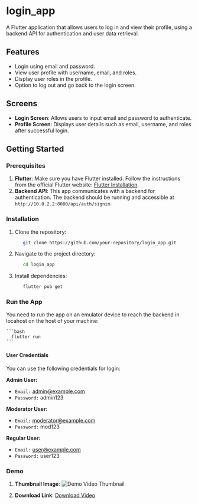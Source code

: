 # login_app

A Flutter application that allows users to log in and view their profile, using a backend API for authentication and user data retrieval.

## Features
- Login using email and password.
- View user profile with username, email, and roles.
- Display user roles in the profile.
- Option to log out and go back to the login screen.

## Screens
- **Login Screen**: Allows users to input email and password to authenticate.
- **Profile Screen**: Displays user details such as email, username, and roles after successful login.

## Getting Started

### Prerequisites
1. **Flutter**: Make sure you have Flutter installed. Follow the instructions from the official Flutter website: [Flutter Installation](https://flutter.dev/docs/get-started/install).
2. **Backend API**: This app communicates with a backend for authentication. The backend should be running and accessible at `http://10.0.2.2:8080/api/auth/signin`.

### Installation

1. Clone the repository:

   ```bash
      git clone https://github.com/your-repository/login_app.git
   ```

2. Navigate to the project directory:

    ```bash
       cd login_app
    ```

3. Install dependencies:

    ```bash
       flutter pub get
    ```
   
### Run the App

You need to run the app on an emulator device to reach the backend in locahost on the host of your machine:

    ```bash
      flutter run
    ```

#### User Credentials

You can use the following credentials for login:

**Admin User:**
- `Email:` admin@example.com
- `Password:` admin123

**Moderator User:**
- `Email:` moderator@example.com
- `Password:` mod123

**Regular User:**
- `Email:` user@example.com
- `Password:` user123

### Demo

1. **Thumbnail Image**: ![Demo Video Thumbnail](demo_video_thumbnail.png)

2. **Download Link**: [Download Video](demo_video.mp4)
